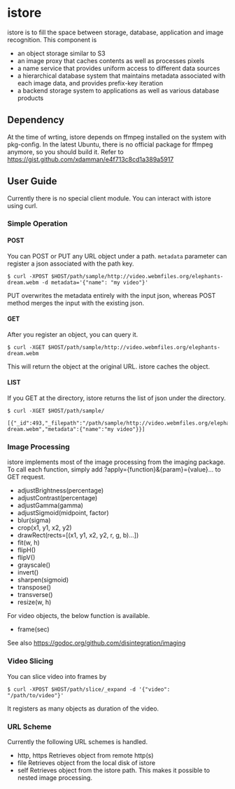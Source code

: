 # istore

istore is to fill the space between storage, database, application and image recognition.
This component is

- an object storage similar to S3
- an image proxy that caches contents as well as processes pixels
- a name service that provides uniform access to different data sources
- a hierarchical database system that maintains metadata associated with each image data, and provides prefix-key iteration
- a backend storage system to applications as well as various database products

## Dependency

At the time of wrting, istore depends on ffmpeg installed on the system with pkg-config.
In the latest Ubuntu, there is no official package for ffmpeg anymore, so you should build
it.  Refer to https://gist.github.com/xdamman/e4f713c8cd1a389a5917

## User Guide

Currently there is no special client module.  You can interact with istore using curl.

### Simple Operation

#### POST

You can POST or PUT any URL object under a path.  `metadata` parameter can register a json
associated with the path key.

```
$ curl -XPOST $HOST/path/sample/http://video.webmfiles.org/elephants-dream.webm -d metadata='{"name": "my video"}'
```

PUT overwrites the metadata entirely with the input json, whereas POST method merges the input
with the existing json.

#### GET

After you register an object, you can query it.

```
$ curl -XGET $HOST/path/sample/http://video.webmfiles.org/elephants-dream.webm
```

This will return the object at the original URL.  istore caches the object.

#### LIST

If you GET at the directory, istore returns the list of json under the directory.


```
$ curl -XGET $HOST/path/sample/

[{"_id":493,"_filepath":"/path/sample/http://video.webmfiles.org/elephants-dream.webm","metadata":{"name":"my video"}}]
```

### Image Processing

istore implements most of the image processing from the imaging package.  To call each function,
simply add ?apply={function}&{param}={value}... to GET request.

- adjustBrightness(percentage)
- adjustContrast(percentage)
- adjustGamma(gamma)
- adjustSigmoid(midpoint, factor)
- blur(sigma)
- crop(x1, y1, x2, y2)
- drawRect(rects=[(x1, y1, x2, y2, r, g, b)...])
- fit(w, h)
- flipH()
- flipV()
- grayscale()
- invert()
- sharpen(sigmoid)
- transpose()
- transverse()
- resize(w, h)

For video objects, the below function is available.

- frame(sec)

See also https://godoc.org/github.com/disintegration/imaging


### Video Slicing

You can slice video into frames by

```
$ curl -XPOST $HOST/path/slice/_expand -d '{"video": "/path/to/video"}'
```

It registers as many objects as duration of the video.

### URL Scheme

Currently the following URL schemes is handled.

- http, https
  Retrieves object from remote http(s)
- file
  Retrieves object from the local disk of istore
- self
  Retrieves object from the istore path.  This makes it possible to nested image processing.
